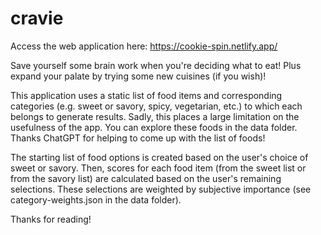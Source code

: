 # cravie

Access the web application here: https://cookie-spin.netlify.app/

Save yourself some brain work when you're deciding what to eat! Plus expand your palate by trying some new cuisines (if you wish)!

This application uses a static list of food items and corresponding categories (e.g. sweet or savory, spicy, vegetarian, etc.) to which each belongs to generate results. Sadly, this places a large limitation on the usefulness of the app. You can explore these foods in the data folder. Thanks ChatGPT for helping to come up with the list of foods!

The starting list of food options is created based on the user's choice of sweet or savory. Then, scores for each food item (from the sweet list or from the savory list) are calculated based on the user's remaining selections. These selections are weighted by subjective importance (see category-weights.json in the data folder).

Thanks for reading!
